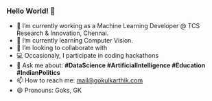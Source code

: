 ### Hello World! 👋

- 🔭 I’m currently working as a Machine Learning Developer @ TCS Research & Innovation, Chennai.
- 🌱 I’m currently learning Computer Vision.
- 👯 I’m looking to collaborate with
- 💻 Occasionaly, I participate in coding hackathons
- 💬 Ask me about: **#DataScience #ArtificialIntelligence #Education #IndianPolitics**
- 📫 How to reach me: mail@gokulkarthik.com
- 😄 Pronouns: Goks, GK
<!--
- ⚡ Fun fact: ...
>>

